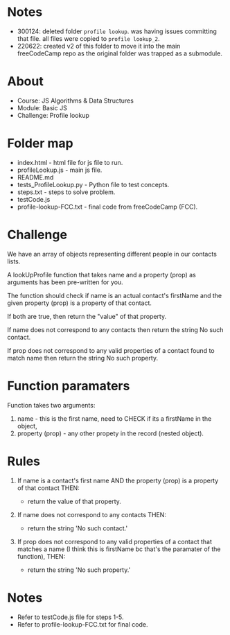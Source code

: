 # Notes
- 300124: deleted folder `profile lookup`. was having issues committing that file. all files were copied to `profile lookup_2`.
- 220622: created v2 of this folder to move it into the main freeCodeCamp repo as the original folder was trapped as a submodule.

# About
- Course: JS Algorithms & Data Structures
- Module: Basic JS
- Challenge: Profile lookup

# Folder map
- index.html - html file for js file to run.
- profileLookup.js - main js file.
- README.md
- tests_ProfileLookup.py - Python file to test concepts.
- steps.txt - steps to solve problem.
- testCode.js
- profile-lookup-FCC.txt - final code from freeCodeCamp (FCC).

# Challenge
We have an array of objects representing different people in our contacts lists.

A lookUpProfile function that takes name and a property (prop) as arguments has been pre-written for you.

The function should check if name is an actual contact's firstName and the given property (prop) is a property of that contact.

If both are true, then return the "value" of that property.

If name does not correspond to any contacts then return the string No such contact.

If prop does not correspond to any valid properties of a contact found to match name then return the string No such property.

# Function paramaters
Function takes two arguments:
1. name - this is the first name, need to CHECK if its a firstName in the object,
2. property (prop) - any other propety in the record (nested object).

# Rules
1. If name is a contact's first name AND the property (prop) is a property of that contact THEN:
    - return the value of that property.

2. If name does not correspond to any contacts THEN:
    - return the string 'No such contact.'

3. If prop does not correspond to any valid properties of a contact that matches a name (I think this is firstName bc that's the paramater of the function), THEN:
    - return the string 'No such property.'

# Notes
- Refer to testCode.js file for steps 1-5.
- Refer to profile-lookup-FCC.txt for final code.
